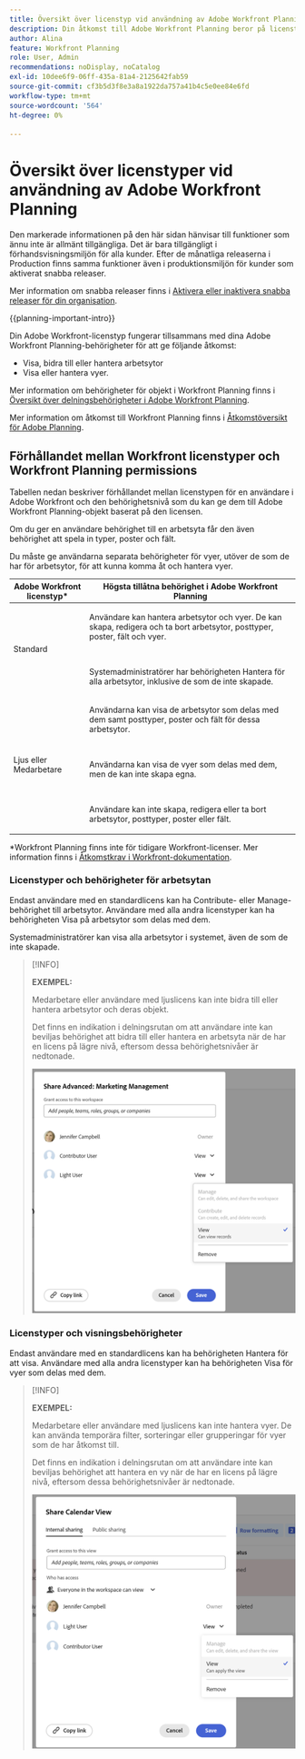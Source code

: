 ```yaml
---
title: Översikt över licenstyp vid användning av Adobe Workfront Planning
description: Din åtkomst till Adobe Workfront Planning beror på licenstypen, förutom dina behörigheter till objekt. Alla användare i organisationen har inte samma åtkomst och behörigheter för att använda Adobe Workfront Planning. I den här artikeln beskrivs de åtkomstnivåer som användare kan ha till Adobe Workfront Planning.
author: Alina
feature: Workfront Planning
role: User, Admin
recommendations: noDisplay, noCatalog
exl-id: 10dee6f9-06ff-435a-81a4-2125642fab59
source-git-commit: cf3b5d3f8e3a8a1922da757a41b4c5e0ee84e6fd
workflow-type: tm+mt
source-wordcount: '564'
ht-degree: 0%

---
```



# Översikt över licenstyper vid användning av Adobe Workfront Planning

<span class="preview">Den markerade informationen på den här sidan hänvisar till funktioner som ännu inte är allmänt tillgängliga. Det är bara tillgängligt i förhandsvisningsmiljön för alla kunder. Efter de månatliga releaserna i Production finns samma funktioner även i produktionsmiljön för kunder som aktiverat snabba releaser. </span>

<span class="preview">Mer information om snabba releaser finns i [Aktivera eller inaktivera snabba releaser för din organisation](/help/quicksilver/administration-and-setup/set-up-workfront/configure-system-defaults/enable-fast-release-process.md). </span>

{{planning-important-intro}}

Din Adobe Workfront-licenstyp fungerar tillsammans med dina Adobe Workfront Planning-behörigheter för att ge följande åtkomst:

* Visa, bidra till eller hantera arbetsytor
* Visa eller hantera vyer.

Mer information om behörigheter för objekt i Workfront Planning finns i [Översikt över delningsbehörigheter i Adobe Workfront Planning](/help/quicksilver/planning/access/sharing-permissions-overview.md).

Mer information om åtkomst till Workfront Planning finns i [Åtkomstöversikt för Adobe Planning](/help/quicksilver/planning/access/access-overview.md).

## Förhållandet mellan Workfront licenstyper och Workfront Planning permissions

Tabellen nedan beskriver förhållandet mellan licenstypen för en användare i Adobe Workfront och den behörighetsnivå som du kan ge dem till Adobe Workfront Planning-objekt baserat på den licensen.

Om du ger en användare behörighet till en arbetsyta får den även behörighet att spela in typer, poster och fält.

Du måste ge användarna separata behörigheter för vyer, utöver de som de har för arbetsytor, för att kunna komma åt och hantera vyer.

| Adobe Workfront licenstyp* | Högsta tillåtna behörighet i Adobe Workfront Planning |
|------------------------------------------------|-------------------------------------------------------------------------------------------------------------------------------------------------------------------------------|
| Standard | <p>Användare kan hantera arbetsytor och vyer. De kan skapa, redigera och ta bort arbetsytor, posttyper, poster, fält och vyer.</p> <br> <p>Systemadministratörer har behörigheten Hantera för alla arbetsytor, inklusive de som de inte skapade.</p> |
| Ljus eller Medarbetare | <p>Användarna kan visa de arbetsytor som delas med dem samt posttyper, poster och fält för dessa arbetsytor.</p> <br> <p>Användarna kan visa de vyer som delas med dem, men de kan inte skapa egna. </p><br> <p>Användare kan inte skapa, redigera eller ta bort arbetsytor, posttyper, poster eller fält.</p> |

*Workfront Planning finns inte för tidigare Workfront-licenser.
Mer information finns i [Åtkomstkrav i Workfront-dokumentation](/help/quicksilver/administration-and-setup/add-users/access-levels-and-object-permissions/access-level-requirements-in-documentation.md).


<!--OLD 

| Adobe Workfront license type*                                   | Highest permissions allowed in Adobe Workfront Planning                                                                                                                                             |
|------------------------------------------------|-------------------------------------------------------------------------------------------------------------------------------------------------------------------------------|
|New: Standard <br> or <br>Current: Plan                    | Users can manage workspaces. They can create, edit, or delete workspaces, record types, records, and fields. <br> System administrators have Manage permissions to all workspaces, including the ones they did not create.                                                                                                                     |
| New: Light, Contributor <br> or <br>Current: Work, Requestor, Reviewer                      | Users can view the workspaces shared with them, as well as the record types, records, and fields of those workspaces. <br> Users cannot create, edit, or delete workspaces, record types, records, or fields.|

*For more information, see [Access requirements in Workfront documentation](/help/quicksilver/administration-and-setup/add-users/access-levels-and-object-permissions/access-level-requirements-in-documentation.md).
-->

### Licenstyper och behörigheter för arbetsytan

Endast användare med en standardlicens kan ha Contribute- eller Manage-behörighet till arbetsytor. Användare med alla andra licenstyper kan ha behörigheten Visa på arbetsytor som delas med dem.

Systemadministratörer kan visa alla arbetsytor i systemet, även de som de inte skapade.

>[!INFO]
>
>**EXEMPEL:**
>
>Medarbetare eller användare med ljuslicens kan inte bidra till eller hantera arbetsytor och deras objekt.
>
>Det finns en indikation i delningsrutan om att användare inte kan beviljas behörighet att bidra till eller hantera en arbetsyta när de har en licens på lägre nivå, eftersom dessa behörighetsnivåer är nedtonade.
>
><span class="preview">![](assets/permissions-grayed-out-for-contributor-user-on-workspace.png)</span>


### Licenstyper och visningsbehörigheter

Endast användare med en standardlicens kan ha behörigheten Hantera för att visa. Användare med alla andra licenstyper kan ha behörigheten Visa för vyer som delas med dem.

>[!INFO]
>
>**EXEMPEL:**
>
>Medarbetare eller användare med ljuslicens kan inte hantera vyer. De kan använda temporära filter, sorteringar eller grupperingar för vyer som de har åtkomst till.
>
>Det finns en indikation i delningsrutan om att användare inte kan beviljas behörighet att hantera en vy när de har en licens på lägre nivå, eftersom dessa behörighetsnivåer är nedtonade.
>
><span class="preview">![](assets/permissions-grayed-out-for-light-user.png)</span>
